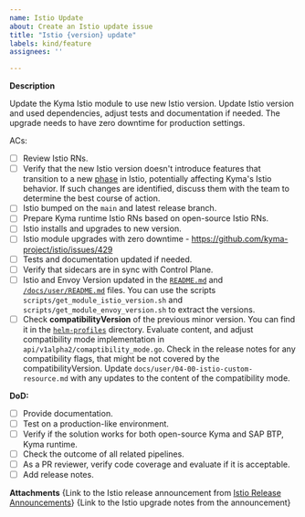 ```yaml
---
name: Istio Update
about: Create an Istio update issue
title: "Istio {version} update"
labels: kind/feature
assignees: ''

---
```

**Description**

Update the Kyma Istio module to use new Istio version. Update Istio version and used dependencies, adjust tests and documentation if needed. The upgrade needs to have zero downtime for production settings.

ACs:
- [ ] Review Istio RNs.
- [ ] Verify that the new Istio version doesn't introduce features that transition to a new [phase](https://istio.io/latest/docs/releases/feature-stages/) in Istio, potentially affecting Kyma's Istio behavior. If such changes are identified, discuss them with the team to determine the best course of action.
- [ ] Istio bumped on the `main` and latest release branch.
- [ ] Prepare Kyma runtime Istio RNs based on open-source Istio RNs.
- [ ] Istio installs and upgrades to new version.
- [ ] Istio module upgrades with zero downtime - https://github.com/kyma-project/istio/issues/429
- [ ] Tests and documentation updated if needed.
- [ ] Verify that sidecars are in sync with Control Plane.
- [ ] Istio and Envoy Version updated in the [`README.md`](https://github.com/kyma-project/istio) and [`/docs/user/README.md`](https://github.com/kyma-project/istio) files. You can use the scripts `scripts/get_module_istio_version.sh` and `scripts/get_module_envoy_version.sh` to extract the versions.
- [ ] Check **compatibilityVersion** of the previous minor version. You can find it in the [`helm-profiles`](https://github.com/istio/istio/tree/master/manifests/helm-profiles) directory. Evaluate content, and adjust compatibility mode implementation in `api/v1alpha2/comaptibility_mode.go`. Check in the release notes for any compatibility flags, that might be not covered by the compatibilityVersion. Update `docs/user/04-00-istio-custom-resource.md` with any updates to the content of the compatibility mode.

**DoD:**
- [ ] Provide documentation.
- [ ] Test on a production-like environment.
- [ ] Verify if the solution works for both open-source Kyma and SAP BTP, Kyma runtime.
- [ ] Check the outcome of all related pipelines.
- [ ] As a PR reviewer, verify code coverage and evaluate if it is acceptable.
- [ ] Add release notes.

**Attachments**
{Link to the Istio release announcement from [Istio Release Announcements](https://istio.io/latest/news/releases/)}
{Link to the Istio upgrade notes from the announcement}

<!-- Estimation: 
Patch version update: 2
Minor version update: 3
-->
